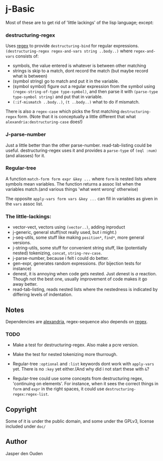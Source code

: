 # j-Basic
Most of these are to get rid of 'little lackings' of the lisp language; 
except:

### destructuring-regex
Uses [regex](http://www.cliki.net/REGEX) to provide `destructuring-bind` for
regular expressions.
`(destructuring-regex regex-and-vars string ..body..)` where `regex-and-vars` 
consists of:

* symbols, the value entered is whatever is between other matching
* strings is skip to a match, dont record the match 
  (but maybe record what is between)
* (symbol string) go to match and put it in the variable.
* (symbol symbol) figure out a regular expression from the symbol using 
  `(regex-string-of-type type-symbol)`, and then parse it with 
  `(parse-type type-symbol string)` and put that in variable.
* `(:if-mismatch ..body..)`, `(t ..body..)` what to do if mismatch.

There is also a `regex-case` which picks the first matching 
`destructuring-regex` form. (Note that it is conceptually a little different 
that what `alexandria:destructuring-case` does!)

### J-parse-number
Just a little better than the other parse-number. read-tab-listing could be
useful. destructuring-regex uses it and provides a `parse-type` of
`(eql :num)` (and aliasses) for it.

### Regular-tree

A function `match-form form expr &key ...` where `form` is nested lists where
symbols mean variables. The function returns a assoc list when the variables 
match.(and various things 'what went wrong' otherwise)

The opposite `apply-vars form vars &key ...` can fill in variables as given 
in the `vars` assoc list.

### The little-lackings:

* vector-vect, vectors using `(vector..)`, adding inproduct
* j-generic, general stuff(not really used, but i might.)
* j-seq-utils, some stuff like making `position*`, `find*`, more general 
  versions.
* j-string-utils, some stuff for convenient string stuff, like
  (potentially nested) tokenizing, `concat`, `string-rev-case`.
* j-parse-number, because i felt i could do better.
* gen-expr, generates random expressions. (for bijection tests for instance)
* denest, it is annoying when code gets nested. Just *de*nest is _a_ reaction.
  Though not the best one, usually improvement of code makes it go away 
  better.
* read-tab-listing, reads nested lists where the nestedness is indicated by 
  differing levels of indentation.

## Notes
Dependencies are [alexandria](http://common-lisp.net/project/alexandria),
 regex-sequence also depends on [regex](http://www.cliki.net/REGEX). 

### TODO

* Make a test for destructuring-regex. Also make a pcre version.

* Make the test for nested tokenizing more thurrough.

* Regular-tree `:optional` and `:list` keywords dont work with `apply-vars` 
  yet. There is no `:key` yet either.(And why did i not start these with `&`?
  
* Regular-tree could use some concepts from destructuring regex,
  'continuing on elements'. For instance, when it sees the correct things in
  `form` and `expr` in the right spaces, it could use
  `destructuring-regex:regex-list`.

## Copyright
Some of it is under the public domain, and some under the GPLv3, license
included under `doc/`

## Author
Jasper den Ouden
